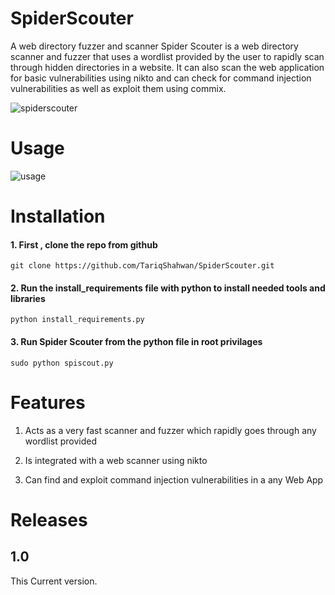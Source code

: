 # SpiderScouter
A web directory fuzzer and scanner
Spider Scouter is a web directory scanner and fuzzer that uses a wordlist provided by the user to rapidly scan through hidden directories in a website.
It can also scan the web application for basic vulnerabilities using nikto and can check for command injection vulnerabilities as well as exploit them
using commix.

![spiderscouter](https://github.com/TariqShahwan/SpiderScouter/assets/125031654/24a20fa5-ff79-4f42-9c36-a7a2eb59f408)

# Usage

![usage](https://github.com/TariqShahwan/SpiderScouter/assets/125031654/d3183b5f-cccc-4a0c-86b4-6c23aab21ba3)


# Installation

#### 1. First , clone the repo from github 

```git clone https://github.com/TariqShahwan/SpiderScouter.git```

#### 2. Run the install_requirements file with python to install needed tools and libraries

```python install_requirements.py```

#### 3. Run Spider Scouter from the python file in root privilages

```sudo python spiscout.py```

# Features

1. Acts as a very fast scanner and fuzzer which rapidly goes through any wordlist provided

2. Is integrated with a web scanner using nikto

3. Can find and exploit command injection vulnerabilities in a any Web App

# Releases

## 1.0 

This Current version.
